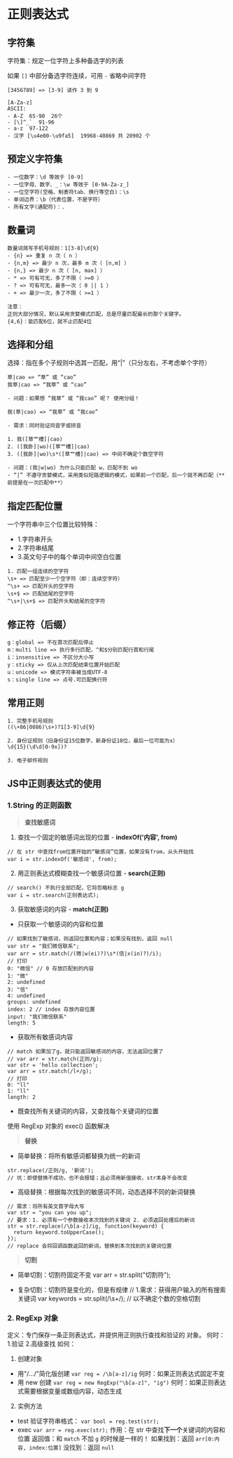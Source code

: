 # 正则表达式

## 字符集

字符集：规定一位字符上多种备选字的列表

如果 `[]` 中部分备选字符连续，可用 `-` 省略中间字符

```
[3456789] => [3-9] 读作 3 到 9

[A-Za-z]
ASCII: 
- A-Z  65-90  26个
- [\]^_`  91-96
- a-z  97-122
- 汉字 [\u4e00-\u9fa5]  19968-40869 共 20902 个  
```

## 预定义字符集

```
- 一位数字：\d 等效于 [0-9]
- 一位字母、数字、_：\w 等效于 [0-9A-Za-z_]
- 一位空字符(空格、制表符tab、换行等空白)：\s
- 单词边界：\b（代表位置，不是字符）
- 所有文字(通配符)：.
```

## 数量词

```
数量词简写手机号规则：1[3-8]\d{9}
- {n} => 重复 n 次（ n ）
- {n,m} => 最少 n 次，最多 m 次（ [n,m] ）
- {n,} => 最少 n 次（ [n, max] ）
- * => 可有可无，多了不限（ >=0 ）
- ? => 可有可无，最多一次（ 0 || 1 ）
- + => 最少一次，多了不限（ >=1 ）

注意：
正则大部分情况，默认采用贪婪模式匹配，总是尽量匹配最长的那个关键字。
{4,6}：能匹配6位，就不止匹配4位
```

## 选择和分组

选择：指在多个子规则中选其一匹配，用“|”（只分左右，不考虑单个字符）

```
草|cao => “草” 或 “cao”
我草|cao => “我草” 或 “cao”

- 问题：如果想 “我草” 或 “我cao” 呢？ 使用分组！

我(草|cao) => “我草” 或 “我cao”

- 需求：同时验证同音字或拼音

1. 我([草艹槽]|cao)
2. ([我卧]|wo)([草艹槽]|cao)
3. ([我卧]|wo)\s*([草艹槽]|cao) => 中间不确定个数空字符

- 问题：(我|w|wo) 为什么只能匹配 w，匹配不到 wo
- “|” 不遵守贪婪模式，采用类似短路逻辑的模式，如果前一个匹配，后一个就不再匹配（**前提是在一次匹配中**）
```

## 指定匹配位置

一个字符串中三个位置比较特殊：
- 1.字符串开头
- 2.字符串结尾
- 3.英文句子中的每个单词中间空白位置

```
1. 匹配一组连续的空字符
\s+ => 匹配至少一个空字符（即：连续空字符）
^\s+ => 匹配开头的空字符
\s+$ => 匹配结尾的空字符
^\s+|\s+$ => 匹配开头和结尾的空字符
```

## 修正符（后缀）

```
g：global => 不在首次匹配后停止
m：multi line => 执行多行匹配，^和$分别匹配行首和行尾
i：insensitive => 不区分大小写
y：sticky => 仅从上次匹配结束位置开始匹配
u：unicode => 模式字符串被当成UTF-8
s：single line => 点号.可匹配换行符
```

## 常用正则

```
1. 完整手机号规则
((\+86|0086)\s+)?1[3-9]\d{9}

2. 身份证规则（旧身份证15位数字，新身份证18位，最后一位可能为x）
\d{15}(\d\d[0-9x])?

3. 电子邮件规则

```

## JS中正则表达式的使用

### 1.String 的正则函数

> **查找敏感词**
1. 查找一个固定的敏感词出现的位置 - **indexOf('内容', from)**
```
// 在 str 中查找from位置开始的“敏感词”位置，如果没有from，从头开始找
var i = str.indexOf('敏感词', from);
``` 
2. 用正则表达式模糊查找一个敏感词位置 - **search(正则)**
```
// search() 不执行全部匹配，它将忽略标志 g
var i = str.search(正则表达式);
```
3. 获取敏感词的内容 - **match(正则)**
* 只获取一个敏感词的内容和位置
```
// 如果找到了敏感词，则返回位置和内容；如果没有找到，返回 null
var str = "我们微信联系";
var arr = str.match(/(微|w(ei)?)\s*(信|x(in)?)/i);
// 打印
0: "微信" // 0 存放匹配到的内容
1: "微"
2: undefined
3: "信"
4: undefined
groups: undefined
index: 2 // index 存放内容位置
input: "我们微信联系"
length: 5
```
* 获取所有敏感词内容
```
// match 如果加了g，就只能返回敏感词的内容，无法返回位置了
// var arr = str.match(正则/g);
var str = 'hello collection';
var arr = str.match(/l+/g);
// 打印
0: "ll"
1: "ll"
length: 2
```

* 既查找所有关键词的内容，又查找每个关键词的位置

使用 RegExp 对象的 exec() 函数解决

> **替换**
* 简单替换：将所有敏感词都替换为统一的新词
```
str.replace(/正则/g, '新词');
// 坑：即使替换不成功，也不会报错；且必须用新值接收，str本身不会改变
```

* 高级替换：根据每次找到的敏感词不同，动态选择不同的新词替换
```
// 需求：将所有英文首字母大写
var str = "you can you up";
// 要求：1. 必须有一个参数接收本次找到的关键词 2. 必须返回处理后的新词
str = str.replace(/\b[a-z]/ig, function(keyword) {
  return keyword.toUpperCase();
});
// replace 会将回调函数返回的新词，替换到本次找到的关键词位置
```

> **切割**
* 简单切割：切割符固定不变
var arr = str.split("切割符");

* 复杂切割：切割符是变化的，但是有规律
// 1.需求：获得用户输入的所有搜索关键词
var keywords = str.split(/\s+/); // 以不确定个数的空格切割

### 2. RegExp 对象
定义：专门保存一条正则表达式，并提供用正则执行查找和验证的 对象。
何时：1.验证 2.高级查找
如何：
1. 创建对象
* 用"/.../"简化版创建
`var reg = /\b[a-z]/ig`
何时：如果正则表达式固定不变
* 用 new 创建
`var reg = new RegExp("\b[a-z]", "ig")`
何时：如果正则表达式需要根据变量或数组内容，动态生成
2. 实例方法
* test
验证字符串格式： `var bool = reg.test(str);`
* exec
`var arr = reg.exec(str);`
作用：在 str 中查找**下一个**关键词的内容和位置
返回值：和 `match` 不加 `g` 的时候是一样的！
      如果找到：返回 `arr[0:内容, index:位置]`
      没找到：返回 `null`